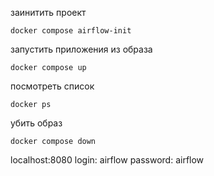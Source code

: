 заинитить проект
```
docker compose airflow-init
```
запустить приложения из образа
```
docker compose up
```
посмотреть список
```
docker ps
```
убить образ
```
docker compose down
```

localhost:8080
login: airflow
password: airflow